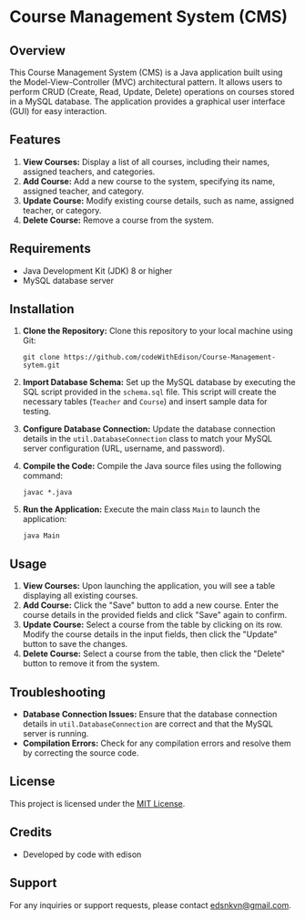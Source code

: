 # Course Management System (CMS)

## Overview
This Course Management System (CMS) is a Java application built using the Model-View-Controller (MVC) architectural pattern.
It allows users to perform CRUD (Create, Read, Update, Delete) operations on courses stored in a MySQL database. The application provides a graphical user interface (GUI) for easy interaction.

## Features
1. **View Courses:** Display a list of all courses, including their names, assigned teachers, and categories.
2. **Add Course:** Add a new course to the system, specifying its name, assigned teacher, and category.
3. **Update Course:** Modify existing course details, such as name, assigned teacher, or category.
4. **Delete Course:** Remove a course from the system.

## Requirements
- Java Development Kit (JDK) 8 or higher
- MySQL database server

## Installation
1. **Clone the Repository:** Clone this repository to your local machine using Git:
   ```
   git clone https://github.com/codeWithEdison/Course-Management-sytem.git
   ```

2. **Import Database Schema:** Set up the MySQL database by executing the SQL script provided in the `schema.sql` file. This script will create the necessary tables (`Teacher` and `Course`) and insert sample data for testing.

3. **Configure Database Connection:** Update the database connection details in the `util.DatabaseConnection` class to match your MySQL server configuration (URL, username, and password).

4. **Compile the Code:** Compile the Java source files using the following command:
   ```
   javac *.java
   ```

5. **Run the Application:** Execute the main class `Main` to launch the application:
   ```
   java Main
   ```

## Usage
1. **View Courses:** Upon launching the application, you will see a table displaying all existing courses.
2. **Add Course:** Click the "Save" button to add a new course. Enter the course details in the provided fields and click "Save" again to confirm.
3. **Update Course:** Select a course from the table by clicking on its row. Modify the course details in the input fields, then click the "Update" button to save the changes.
4. **Delete Course:** Select a course from the table, then click the "Delete" button to remove it from the system.

## Troubleshooting
- **Database Connection Issues:** Ensure that the database connection details in `util.DatabaseConnection` are correct and that the MySQL server is running.
- **Compilation Errors:** Check for any compilation errors and resolve them by correcting the source code.

## License
This project is licensed under the [MIT License](LICENSE).

## Credits
- Developed by code with edison

## Support
For any inquiries or support requests, please contact edsnkvn@gmail.com.
